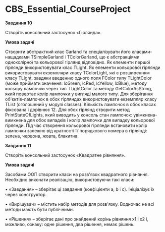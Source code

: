 # CBS_Essential_CourseProject

**Завдання 10**

Створіть консольний застосунок «Гірлянда».

**Умова задачі**

Створити абстрактний клас Garland та спеціалізувати його класами-нащадками TSimpleGarland і TColorGarland, що є абстракціями одноколірної та кольорової гірлянд відповідно. Як елементи першої гірлянди використовувати клас TLight. Як елементи кольорової гірлянди використовувати екземпляри класу TColorLight, які є розширенням класу TLight, завдяки введенню одного поля FColor типу TLightColor (може приймати значення: lcGreen, lcRed, lcYellow, lcBlue), методу кольору лампочки через тип TLightColor та методу GetColorAsString, який повертає колір лампочки у вигляді малого типу. Для зберігання об'єктів-лампочок в обох гірляндах використовувати екземпляр класу TList (оголошений у модулі classes). Кількість лампочок в обох класах фіксована і дорівнює 12. Для обох гірлянд створити метод PrintStateOfLights, який виводить у консоль стан лампочок: увімкнена-вимкнена для обох випадків і колір лампочки для випадку кольорової гірлянди. Під час створення кольорової гірлянди встановити колір лампочки залежно від кратності її порядкового номера в гірлянді: зелена, червона, жовта, блакитна.


**Завдання 11**

Створіть консольний застосунок «Квадратне рівняння».

**Умова задачі**

Засобами ООП створити класи на розв'язок квадратного рівняння. Необхідно виконати реалізацію, використовуючи такі класи:

• «Завдання» – зберігає ці завдання (коефіцієнти a, b і c). Ініціалізує їх через конструктор.

• «Вирішувач» – містить набір методів для розв'язку. Водночас не всі методи мають бути публічними.

• «Рішення» – зберігає дані про знайдений корінь рівняння x1 і x2 і, можливо, ознаку: одне рішення, два рішення, немає рішень.
